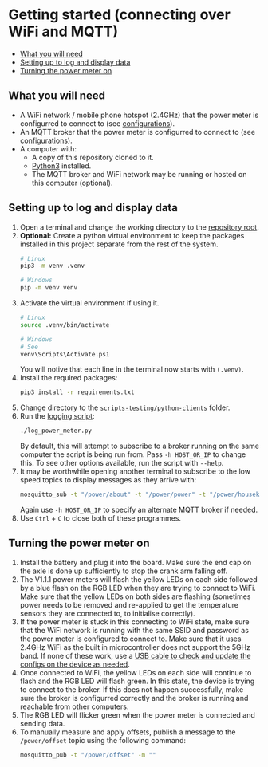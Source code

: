 # Getting started (connecting over WiFi and MQTT) <!-- omit in toc -->

- [What you will need](#what-you-will-need)
- [Setting up to log and display data](#setting-up-to-log-and-display-data)
- [Turning the power meter on](#turning-the-power-meter-on)

## What you will need
- A WiFi network / mobile phone hotspot (2.4GHz) that the power meter is configurred to connect to (see [configurations](../configs/README.md)).
- An MQTT broker that the power meter is configurred to connect to (see [configurations](../configs/README.md)).
- A computer with:
  - A copy of this repository cloned to it.
  - [Python3](https://www.python.org/) installed.
  - The MQTT broker and WiFi network may be running or hosted on this computer (optional).

## Setting up to log and display data
1. Open a terminal and change the working directory to the [repository root](../).
2. **Optional:** Create a python virtual environment to keep the packages installed in this project separate from the rest of the system.
    ```bash
    # Linux
    pip3 -m venv .venv

    # Windows
    pip -m venv venv
    ```
3. Activate the virtual environment if using it.
    ```bash
    # Linux
    source .venv/bin/activate

    # Windows
    # See 
    venv\Scripts\Activate.ps1
    ```
    You will notive that each line in the terminal now starts with `(.venv)`.
4. Install the required packages:
    ```bash
    pip3 install -r requirements.txt
    ```
5. Change directory to the [`scripts-testing/python-clients`](../scripts-testing/python-clients/) folder.
6. Run the [logging script](../scripts-testing/python-clients/log_power_meter.py):
    ```bash
    ./log_power_meter.py
    ```
    By default, this will attempt to subscribe to a broker running on the same computer the script is being run from. Pass `-h HOST_OR_IP` to change this. To see other options available, run the script with `--help`.
7. It may be worthwhile opening another terminal to subscribe to the low speed topics to display messages as they arrive with:
    ```bash
    mosquitto_sub -t "/power/about" -t "/power/power" -t "/power/housekeeping" -v
    ```
    Again use `-h HOST_OR_IP` to specify an alternate MQTT broker if needed.
8. Use `Ctrl` + `C` to close both of these programmes.

## Turning the power meter on
1. Install the battery and plug it into the board. Make sure the end cap on the axle is done up sufficiently to stop the crank arm falling off.
2. The V1.1.1 power meters will flash the yellow LEDs on each side followed by a blue flash on the RGB LED when they are trying to connect to WiFi. Make sure that the yellow LEDs on both sides are flashing (sometimes power needs to be removed and re-applied to get the temperature sensors they are connected to, to initialise correctly).
3. If the power meter is stuck in this connecting to WiFi state, make sure that the WiFi network is running with the same SSID and password as the power meter is configured to connect to. Make sure that it uses 2.4GHz WiFi as the built in microcontroller does not support the 5GHz band. If none of these work, use a [USB cable to check and update the configs on the device as needed](../configs/README.md#through-serial).
4. Once connected to WiFi, the yellow LEDs on each side will continue to flash and the RGB LED will flash green. In this state, the device is trying to connect to the broker. If this does not happen successfully, make sure the broker is configurred correctly and the broker is running and reachable from other computers.
5. The RGB LED will flicker green when the power meter is connected and sending data.
6. To manually measure and apply offsets, publish a message to the `/power/offset` topic using the following command:
    ```bash
    mosquitto_pub -t "/power/offset" -m ""
    ```